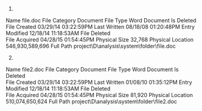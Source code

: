 
1)
Name	file.doc
File Category	Document
File Type	Word Document
Is Deleted	
File Created	03/29/14 03:22:59PM
Last Written	08/18/08 01:20:48PM
Entry Modified	12/18/14 11:18:53AM
File Deleted	
File Acquired	04/28/15 01:54:45PM
Physical Size	32,768
Physical Location	546,930,589,696
Full Path	project\D\analysis\system\folder\file.doc

2)
Name	file2.doc
File Category	Document
File Type	Word Document
Is Deleted	
File Created	03/29/14 03:22:59PM
Last Written	01/08/10 01:35:12PM
Entry Modified	12/18/14 11:18:53AM
File Deleted	
File Acquired	04/28/15 01:54:45PM
Physical Size	81,920
Physical Location	510,074,650,624
Full Path	project\D\analysis\system\folder\file2.doc
